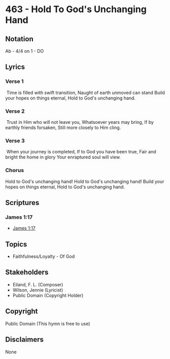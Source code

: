 # 463 - Hold To God's Unchanging Hand

## Notation

Ab - 4/4 on 1 - DO

## Lyrics

### Verse 1

 Time is filled with swift transition, Naught of earth unmoved can stand Build your hopes on things eternal, Hold to God's unchanging hand.

### Verse 2

 Trust in Him who will not leave you, Whatsoever years may bring, If by earthly friends forsaken, Still more closely to Him cling.

### Verse 3

 When your journey is completed, If to God you have been true, Fair and bright the home in glory Your enraptured soul will view. 

### Chorus

Hold to God's unchanging hand! Hold to God's unchanging hand! Build your hopes on things eternal, Hold to God's unchanging hand.


## Scriptures

### James 1:17

- [James 1:17](https://www.biblegateway.com/passage/?search=James%201%3A17)


## Topics

- Faithfulness/Loyalty - Of God

## Stakeholders

- Eiland, F. L. (Composer)
- Wilson, Jennie (Lyricist)
- Public Domain (Copyright Holder)

## Copyright

Public Domain
(This hymn is free to use)

## Disclaimers

None

